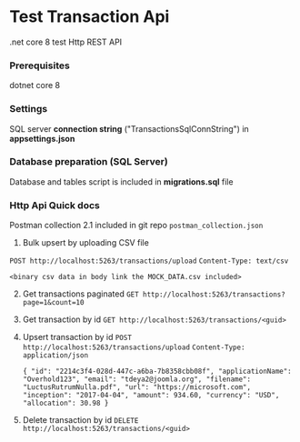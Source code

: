 # Test Transaction Api
.net core 8 test Http REST API

### Prerequisites
dotnet core 8


### Settings
SQL server **connection string** ("TransactionsSqlConnString") in **appsettings.json**


### Database preparation (SQL Server)
Database and tables script is included in **migrations.sql** file


### Http Api Quick docs
Postman collection 2.1 included in git repo
`postman_collection.json`


1. Bulk upsert by uploading CSV file

`POST http://localhost:5263/transactions/upload`
`Content-Type: text/csv`

`<binary csv data in body link the MOCK_DATA.csv included>`

2. Get transactions paginated
`GET http://localhost:5263/transactions?page=1&count=10`


3. Get transaction by id
`GET http://localhost:5263/transactions/<guid>`


3. Upsert transaction by id
`POST http://localhost:5263/transactions/upload`
`Content-Type: application/json`

    `
    {
    "id": "2214c3f4-028d-447c-a6ba-7b8358cbb08f",
    "applicationName": "Overhold123",
    "email": "tdeya2@joomla.org",
    "filename": "LuctusRutrumNulla.pdf",
    "url": "https://microsoft.com",
    "inception": "2017-04-04",
    "amount": 934.60,
    "currency": "USD",
    "allocation": 30.98
    }
    `


4. Delete transaction by id
`DELETE http://localhost:5263/transactions/<guid>`
